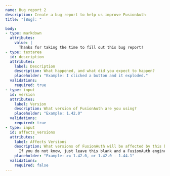 ```yaml
---
name: Bug report 2
description: Create a bug report to help us improve FusionAuth
title: "[Bug]: "

body:
- type: markdown
  attributes:
    value: |
      Thanks for taking the time to fill out this bug report!
- type: textarea
  id: description
  attributes:
    label: Description
    description: What happened, and what did you expect to happen?
    placeholder: "Example: I clicked a button and it exploded."
  validations:
    required: true
- type: input
  id: version
  attributes:
    label: Version
    description: What version of FusionAuth are you using?
    placeholder: "Example: 1.42.0"
  validations:
    required: true
- type: input
  id: affects_versions
  attributes:
    label: Affects Versions
    description: What versions of FusionAuth will be affected by this bug? |
      If you do not know, just leave this blank and a FusionAuth engineer will figure it out.
    placeholder: "Example: >= 1.42.0, or 1.42.0 - 1.44.1"
  validations:
    required: false    
---
```

